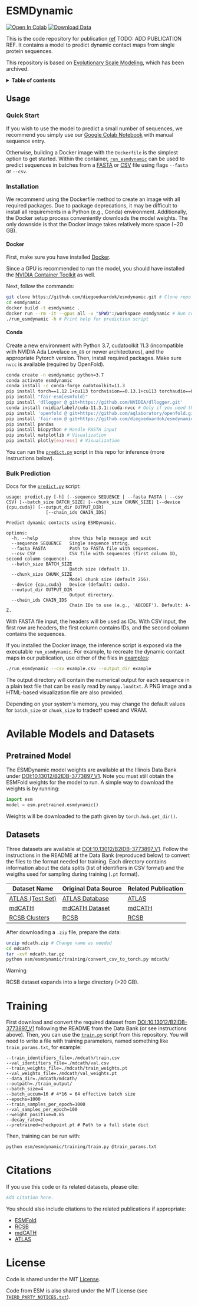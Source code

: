 # ESMDynamic

[![Open In Colab](https://colab.research.google.com/assets/colab-badge.svg)](https://colab.research.google.com/github/diegoeduardok/esmdynamic/blob/mainexamples/esmdynamic/esmdynamic.ipynb)
[![Download Data](https://img.shields.io/badge/ILLINOIS-Data_Bank-black?labelColor=FF5F05&color=13294B)](https://doi.org/10.13012/B2IDB-3773897_V1)


This is the code repository for publication [ref](DOI) TODO: ADD PUBLICATION REF. It contains a model to predict dynamic contact maps from single protein sequences.

This repository is based on [Evolutionary Scale Modeling](https://github.com/facebookresearch/esm), which has been archived.

<details close><summary><b>Table of contents</b></summary>

- [Usage](#usage)
    - [Quick Start](#quickstart)
    - [Installation](#install)
    	- [Docker](#install-docker)
    	- [Conda](#install-conda)
  - [Bulk Prediction](#bulkprediction)
- [Available Models and Datasets](#available)
  - [Pretrained Model](#available-model)
  - [Datasets](#available-datatsets)
- [Training](#training)
- [Citations](#citations)
- [License](#license)
</details> 

## Usage <a name="usage"></a>

### Quick Start <a name="quickstart"></a>

If you wish to use the model to predict a small number of sequences, we recommend you simply use our [Google Colab Notebook](https://colab.research.google.com/github/diegoeduardok/esmdynamic/blob/main/examples/esmdynamic/esmdynamic.ipynb) with manual sequence entry.

Otherwise, building a Docker image with the `Dockerfile` is the simplest option to get started. Within the container, [`run_esmdynamic`](esm/esmdynamic/predict.py) can be used to predict sequences in batches from a [FASTA](examples/esmdynamic/example.fasta) or [CSV](examples/esmdynamic/example.csv) file using flags `--fasta` or `--csv`. 

### Installation <a name="install"></a>

We recommend using the Dockerfile method to create an image with all required packages. Due to package deprecations, it may be difficult to install all requirements in a Python (e.g., Conda) environment. Additionally, the Docker setup process conveniently downloads the model weights. The only downside is that the Docker image takes relatively more space (~20 GB).

#### Docker <a name="install-docker"></a>

First, make sure you have installed [Docker](https://docs.docker.com/engine/install/). 

Since a GPU is recommended to run the model, you should have installed the [NVIDIA Container Toolkit](https://docs.nvidia.com/datacenter/cloud-native/container-toolkit/latest/install-guide.html) as well.

Next, follow the commands:

```bash
git clone https://github.com/diegoeduardok/esmdynamic.git # Clone repo
cd esmdynamic
docker build -t esmdynamic .
docker run --rm -it --gpus all -v "$PWD":/workspace esmdynamic # Run container in current dir w/GPU access
./run_esmdynamic -h # Print help for prediction script 
```

#### Conda <a name="install-conda"></a>

Create a new environment with Python 3.7, cudatoolkit 11.3 (incompatible with NVIDIA Ada Lovelace `sm_89` or newer architectures), and the appropriate Pytorch version. Then, install required packages. Make sure `nvcc` is available (required by OpenFold).

```bash
conda create -n esmdynamic python=3.7
conda activate esmdynamic
conda install -c conda-forge cudatoolkit=11.3
pip install torch==1.12.1+cu113 torchvision==0.13.1+cu113 torchaudio==0.12.1 --extra-index-url https://download.pytorch.org/whl/cu113
pip install "fair-esm[esmfold]"
pip install 'dllogger @ git+https://github.com/NVIDIA/dllogger.git'
conda install nvidia/label/cuda-11.3.1::cuda-nvcc # Only if you need this version of nvcc
pip install 'openfold @ git+https://github.com/aqlaboratory/openfold.git@4b41059694619831a7db195b7e0988fc4ff3a307'
pip install 'fair-esm @ git+https://github.com/diegoeduardok/esmdynamic.git'
pip install pandas
pip install biopython # Handle FASTA input
pip install matplotlib # Visualization
pip install plotly[express] # Visualization
```

You can run the [`predict.py`](esm/esmdynamic/predict.py) script in this repo for inference (more instructions below).

### Bulk Prediction <a name="bulkprediction"></a>

Docs for the [`predict.py`](esm/esmdynamic/predict.py) script:

```
usage: predict.py [-h] (--sequence SEQUENCE | --fasta FASTA | --csv CSV) [--batch_size BATCH_SIZE] [--chunk_size CHUNK_SIZE] [--device {cpu,cuda}] [--output_dir OUTPUT_DIR]
               [--chain_ids CHAIN_IDS]

Predict dynamic contacts using ESMDynamic.

options:
  -h, --help            show this help message and exit
  --sequence SEQUENCE   Single sequence string.
  --fasta FASTA         Path to FASTA file with sequences.
  --csv CSV             CSV file with sequences (first column ID, second column sequence).
  --batch_size BATCH_SIZE
                        Batch size (default 1).
  --chunk_size CHUNK_SIZE
                        Model chunk size (default 256).
  --device {cpu,cuda}   Device (default: cuda).
  --output_dir OUTPUT_DIR
                        Output directory.
  --chain_ids CHAIN_IDS
                        Chain IDs to use (e.g., 'ABCDEF'). Default: A-Z.
```

With FASTA file input, the headers will be used as IDs. With CSV input, the first row are headers, the first column contains IDs, and the second column contains the sequences.

If you installed the Docker image, the inference script is exposed via the executable `run_esmdynamic`. For example, to recreate the dynamic contact maps in our publication, use either of the files in [examples](examples/esmdynamic):

```bash
./run_esmdynamic --csv example.csv --output_dir example
```

The output directory will contain the numerical output for each sequence in a plain text file that can be easily read by `numpy.loadtxt`. A PNG image and a HTML-based visualization file are also provided.

Depending on your system's memory, you may change the default values for `batch_size` or `chunk_size` to tradeoff speed and VRAM.

# Avilable Models and Datasets <a name="available"></a>

## Pretrained Model <a name="available-model"></a>

The ESMDynamic model weights are available at the Illinois Data Bank under [DOI:10.13012/B2IDB-3773897_V1](https://doi.org/10.13012/B2IDB-3773897_V1). Note you must still obtain the ESMFold weights for the model to run. A simple way to download the weights is by running:

```python
import esm
model = esm.pretrained.esmdynamic()
```

Weights will be downloaded to the path given by `torch.hub.get_dir()`.

## Datasets <a name="available-datatsets"></a>

Three datasets are available at [DOI:10.13012/B2IDB-3773897_V1](https://doi.org/10.13012/B2IDB-3773897_V1). Follow the instructions in the README at the Data Bank (reproduced below) to convert the files to the format needed for training. Each directory contains information about the data splits (list of identifiers in CSV format) and the weigths used for sampling during training (`.pt` format).

| Dataset Name      | Original Data Source                                                           | Related Publication |
|-------------------|--------------------------------------------------------------------------------|---------------------|
| [ATLAS (Test Set)](https://databank.illinois.edu/datafiles/kennn/download)  | [ATLAS Database](https://www.dsimb.inserm.fr/ATLAS)                            | [ATLAS](https://doi.org/10.1093/nar/gkad1084) |
| [mdCATH](https://databank.illinois.edu/datafiles/qacyy/download)            | [mdCATH Dataset](https://huggingface.co/datasets/compsciencelab/mdCATH)        | [mdCATH](https://www.nature.com/articles/s41597-024-04140-z) |
| [RCSB Clusters](https://databank.illinois.edu/datafiles/485qm/download)     | [RCSB](https://www.rcsb.org/)                                                   | [RCSB](https://www.frontiersin.org/journals/bioinformatics/articles/10.3389/fbinf.2023.1311287/full)                 |

After downloading a `.zip` file, prepare the data:

```bash
unzip mdcath.zip # Change name as needed
cd mdcath
tar -xvf mdcath.tar.gz
python esm/esmdynamic/training/convert_csv_to_torch.py mdcath/
```

> [!WARNING]  
> RCSB dataset expands into a large directory (>20 GB).

# Training <a name="training"></a>

First download and convert the required dataset from [DOI:10.13012/B2IDB-3773897_V1](https://doi.org/10.13012/B2IDB-3773897_V1) following the README from the Data Bank (or see instructions above). Then, you can use the [`train.py`](esm/esmdynamic/training/train.py) script from this repository. You will need to write a file with training parameters, named something like `train_params.txt`, for example:

```
--train_identifiers_file=./mdcath/train.csv
--val_identifiers_file=./mdcath/val.csv
--train_weights_file=./mdcath/train_weights.pt
--val_weights_file=./mdcath/val_weights.pt
--data_dir=./mdcath/mdcath/
--outpath=./train_output/
--batch_size=4
--batch_accum=16 # 4*16 = 64 effective batch size
--epochs=1000
--train_samples_per_epoch=1000
--val_samples_per_epoch=100
--weight_positive=0.85
--decay_rate=2
--pretrained=checkpoint.pt # Path to a full state dict
```

Then, training can be run with:

```bash
python esm/esmdynamic/training/train.py @train_params.txt
```

# Citations <a name="citations"></a>

If you use this code or its related datasets, please cite:

```bibtex
Add citation here.
```

You should also include citations to the related publications if appropriate:
- [ESMFold](https://www.science.org/doi/10.1126/science.ade2574)
- [RCSB](https://www.frontiersin.org/journals/bioinformatics/articles/10.3389/fbinf.2023.1311287/full)
- [mdCATH](https://www.nature.com/articles/s41597-024-04140-z)
- [ATLAS](https://doi.org/10.1093/nar/gkad1084)

# License <a name="license"></a>

Code is shared under the MIT [License](LICENSE).

Code from ESM is also shared under the MIT License (see [`THIRD_PARTY_NOTICES.txt`](THIRD_PARTY_NOTICES.txt)).
